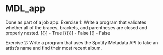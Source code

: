 
# MDL_app



Done as part of a job app:
Exercise 1: Write a program that validates whether all of the braces, brackets, and parentheses are closed and properly nested.
[{}] - True
[{(})] - False
[(] - False

Exercise 2: Write a program that uses the Spotify Metadata API to take an artist’s name and find their most recent album.


